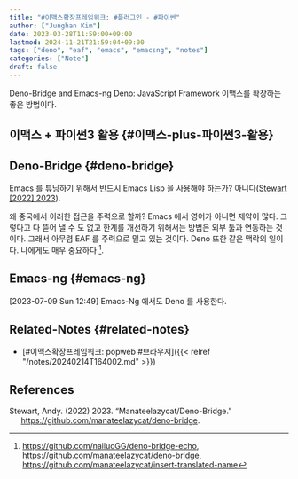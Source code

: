 ```yaml
---
title: "#이맥스확장프레임워크: #플러그인 - #파이썬"
author: ["Junghan Kim"]
date: 2023-03-28T11:59:00+09:00
lastmod: 2024-11-21T21:59:04+09:00
tags: ["deno", "eaf", "emacs", "emacsng", "notes"]
categories: ["Note"]
draft: false
---
```


Deno-Bridge and Emacs-ng Deno: JavaScript Framework 이맥스를 확장하는 좋은 방법이다.

<!--more-->


## 이맥스 + 파이썬3 활용 {#이맥스-plus-파이썬3-활용}


## Deno-Bridge {#deno-bridge}

Emacs 를 튜닝하기 위해서 반드시 Emacs Lisp 을 사용해야 하는가? 아니다(<a href="#citeproc_bib_item_1">Stewart [2022] 2023</a>).

왜 중국에서 이러한 접근을 주력으로 할까? Emacs 에서 영어가 아니면 제약이 많다. 그렇다고 다 뜯어 낼 수 도 없고 한계를 개선하기 위해서는 방법은 외부 툴과 연동하는 것이다. 그래서 아무렴 EAF 를 주력으로 밀고 있는 것이다. Deno 또한 같은 맥락의 일이다. 나에게도 매우 중요하다&nbsp;[^fn:1].


## Emacs-ng {#emacs-ng}

<span class="timestamp-wrapper"><span class="timestamp">[2023-07-09 Sun 12:49]</span></span> Emacs-Ng 에서도 Deno 를 사용한다.


## Related-Notes {#related-notes}

-   [#이맥스확장프레임워크: popweb #브라우저]({{< relref "/notes/20240214T164002.md" >}})

## References

<style>.csl-entry{text-indent: -1.5em; margin-left: 1.5em;}</style><div class="csl-bib-body">
  <div class="csl-entry"><a id="citeproc_bib_item_1"></a>Stewart, Andy. (2022) 2023. “Manateelazycat/Deno-Bridge.” <a href="https://github.com/manateelazycat/deno-bridge">https://github.com/manateelazycat/deno-bridge</a>.</div>
</div>

[^fn:1]: <https://github.com/nailuoGG/deno-bridge-echo>, <https://github.com/manateelazycat/deno-bridge>, <https://github.com/manateelazycat/insert-translated-name>
